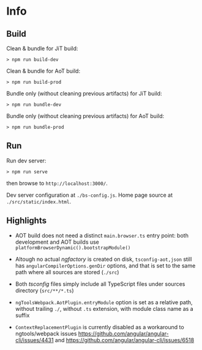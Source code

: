# Info

## Build

Clean & bundle for JiT build:

```shell
> npm run build-dev
```

Clean & bundle for AoT build:

```shell
> npm run build-prod
```

Bundle only (without cleaning previous artifacts) for JiT build:

```shell
> npm run bundle-dev
```

Bundle only (without cleaning previous artifacts) for AoT build:

```shell
> npm run bundle-prod
```

## Run

Run dev server:

```shell
> npm run serve
```

then browse to `http://localhost:3000/`.

Dev server configuration at `./bs-config.js`.
Home page source at `./src/static/index.html`.

## Highlights

* AOT build does not need a distinct `main.browser.ts` entry point: both 
development and AOT builds use `platformBrowserDynamic().bootstrapModule()`

* Altough no actual *ngfactory* is created on disk, `tsconfig-aot,json` still 
has `angularCompilerOptions.genDir` options, and that is set to the same path 
where all sources are stored (`./src`)

* Both *tsconfig* files simply include all TypeScript files under sources 
directory (`src/**/*.ts`)

* `ngToolsWebpack.AotPlugin.entryModule` option is set as a relative path, 
without trailing `./`, without `.ts` extension, with module class name as a suffix

* `ContextReplacementPlugin` is currently disabled as a workaround to 
ngtools/webpack issues https://github.com/angular/angular-cli/issues/4431 and 
https://github.com/angular/angular-cli/issues/6518
